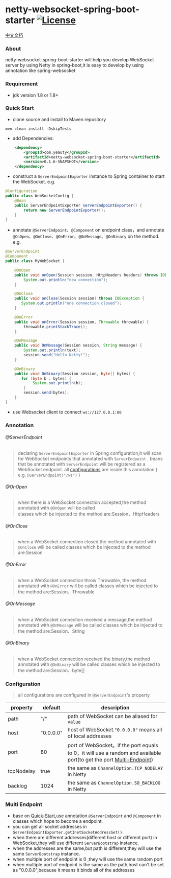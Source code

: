 netty-websocket-spring-boot-starter [![License](http://img.shields.io/:license-apache-brightgreen.svg)](http://www.apache.org/licenses/LICENSE-2.0.html)
===================================

[中文文档](https://github.com/YeautyYE/netty-websocket-spring-boot-starter/blob/master/README_zh.md)

### About
netty-websocket-spring-boot-starter will help you develop WebSocket server by using Netty in spring-boot,it is easy to develop by using annotation like spring-websocket 

### Requirement
- jdk version 1.8 or 1.8+


### Quick Start
- clone source and install to Maven repository

```
mvn clean install -DskipTests
```

- add Dependencies:

```xml
	<dependency>
		<groupId>com.yeauty</groupId>
		<artifactId>netty-websocket-spring-boot-starter</artifactId>
		<version>0.1.6-SNAPSHOT</version>
	</dependency>
```

- construct a `ServerEndpointExporter` instance to Spring container to start the WebSocket. e.g.

```java
@Configuration
public class WebSocketConfig {
    @Bean
    public ServerEndpointExporter serverEndpointExporter() {
        return new ServerEndpointExporter();
    }
}
```

- annotate `@ServerEndpoint`、`@Component` on endpoint class，and annotate `@OnOpen`、`@OnClose`、`@OnError`、`@OnMessage`、`@OnBinary` on the method. e.g.

```java
@ServerEndpoint
@Component
public class MyWebSocket {

    @OnOpen
    public void onOpen(Session session, HttpHeaders headers) throws IOException {
        System.out.println("new connection");
    }

    @OnClose
    public void onClose(Session session) throws IOException {
       System.out.println("one connection closed"); 
    }

    @OnError
    public void onError(Session session, Throwable throwable) {
        throwable.printStackTrace();
    }

    @OnMessage
    public void OnMessage(Session session, String message) {
        System.out.println(text);
		session.send("Hello Netty!");
    }

    @OnBinary
    public void OnBinary(Session session, byte[] bytes) {
       for (byte b : bytes) {
            System.out.println(b);
        }
		session.send(bytes); 
    }
}
```

- use Websocket client to connect `ws://127.0.0.1:80` 


### Annotation
###### @ServerEndpoint 
> declaring `ServerEndpointExporter` in Spring configuration,it will scan for WebSocket endpoints that annotated with `ServerEndpoint` .
> beans that be annotated with `ServerEndpoint` will be registered as a WebSocket endpoint.
> all [configurations](#configuration) are inside this annotation ( e.g. `@ServerEndpoint("/ws")` )

###### @OnOpen 
> when there is a WebSocket connection accepted,the method annotated with `@OnOpen` will be called  
> classes which be injected to the method are:Session、HttpHeaders

###### @OnClose
> when a WebSocket connection closed,the method annotated with `@OnClose` will be called
> classes which be injected to the method are:Session

###### @OnError
> when a WebSocket connection throw Throwable, the method annotated with `@OnError` will be called
> classes which be injected to the method are:Session、Throwable

###### @OnMessage
> when a WebSocket connection received a message,the method annotated with `@OnMessage` will be called
> classes which be injected to the method are:Session、String

###### @OnBinary
> when a WebSocket connection received the binary,the method annotated with `@OnBinary` will be called
> classes which be injected to the method are:Session、byte[]

### Configuration
> all configurations are configured in `@ServerEndpoint`'s property 

| property  | default | description 
|---|---|---
|path|"/"|path of WebSocket can be aliased for `value`
|host|"0.0.0.0"|host of WebSocket.`"0.0.0.0"` means all of local addresses
|port|80|port of WebSocket。if the port equals to 0，it will use a random and available port(to get the port [Multi-Endpoint](#multi-endpoint))
|tcpNodelay|true|the same as `ChannelOption.TCP_NODELAY` in Netty
|backlog|1024|the same as `ChannelOption.SO_BACKLOG` in Netty


### Multi Endpoint
- base on [Quick-Start](#quick-start),use annotation `@ServerEndpoint` and `@Component` in classes which hope to become a endpoint.
- you can get all socket addresses in `ServerEndpointExporter.getInetSocketAddressSet()`.
- when there are different addresses(different host or different port) in WebSocket,they will use different `ServerBootstrap` instance.
- when the addresses are the same,but path is different,they will use the same `ServerBootstrap` instance.
- when multiple port of endpoint is 0 ,they will use the same random port
- when multiple port of endpoint is the same as the path,host can't be set as "0.0.0.0",because it means it binds all of the addresses


